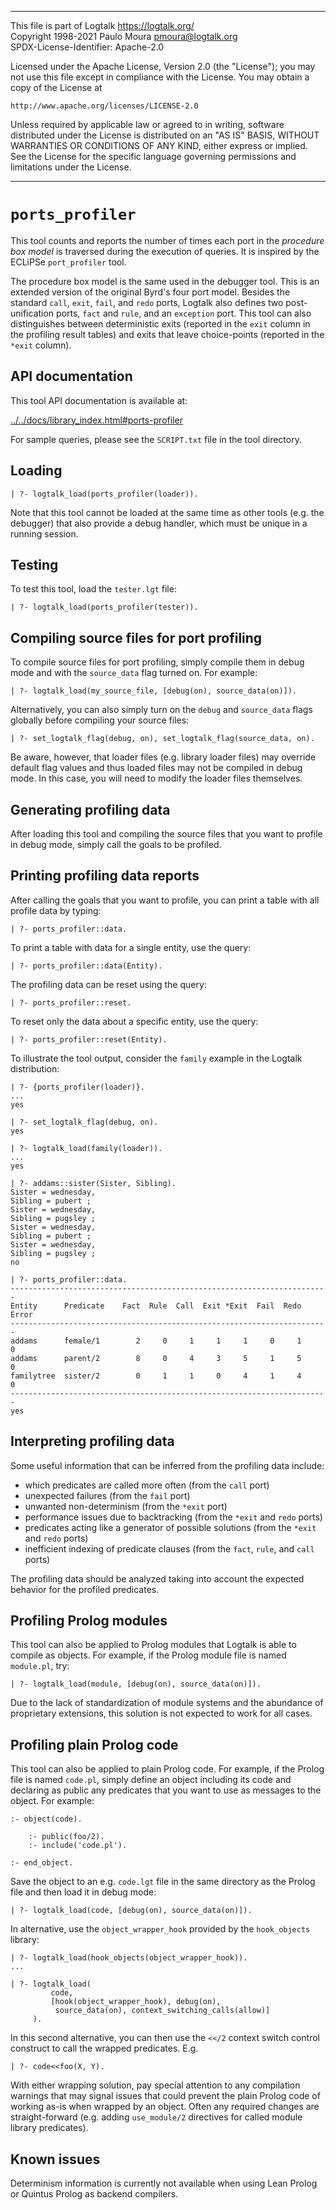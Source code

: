 
________________________________________________________________________

This file is part of Logtalk <https://logtalk.org/>  
Copyright 1998-2021 Paulo Moura <pmoura@logtalk.org>  
SPDX-License-Identifier: Apache-2.0

Licensed under the Apache License, Version 2.0 (the "License");
you may not use this file except in compliance with the License.
You may obtain a copy of the License at

    http://www.apache.org/licenses/LICENSE-2.0

Unless required by applicable law or agreed to in writing, software
distributed under the License is distributed on an "AS IS" BASIS,
WITHOUT WARRANTIES OR CONDITIONS OF ANY KIND, either express or implied.
See the License for the specific language governing permissions and
limitations under the License.
________________________________________________________________________


`ports_profiler`
================

This tool counts and reports the number of times each port in the
*procedure box model* is traversed during the execution of queries.
It is inspired by the ECLiPSe `port_profiler` tool.

The procedure box model is the same used in the debugger tool. This
is an extended version of the original Byrd's four port model. Besides
the standard `call`, `exit`, `fail`, and `redo` ports, Logtalk also
defines two post-unification ports, `fact` and `rule`, and an `exception`
port. This tool can also distinguishes between deterministic exits
(reported in the `exit` column in the profiling result tables) and
exits that leave choice-points (reported in the `*exit` column).


API documentation
-----------------

This tool API documentation is available at:

[../../docs/library_index.html#ports-profiler](../../docs/library_index.html#ports-profiler)

For sample queries, please see the `SCRIPT.txt` file in the tool directory.


Loading
-------

	| ?- logtalk_load(ports_profiler(loader)).

Note that this tool cannot be loaded at the same time as other tools (e.g.
the debugger) that also provide a debug handler, which must be unique in a
running session.


Testing
-------

To test this tool, load the `tester.lgt` file:

	| ?- logtalk_load(ports_profiler(tester)).


Compiling source files for port profiling
-----------------------------------------

To compile source files for port profiling, simply compile them in debug mode
and with the `source_data` flag turned on. For example:

	| ?- logtalk_load(my_source_file, [debug(on), source_data(on)]).

Alternatively, you can also simply turn on the `debug` and `source_data` flags
globally before compiling your source files:

	| ?- set_logtalk_flag(debug, on), set_logtalk_flag(source_data, on).

Be aware, however, that loader files (e.g. library loader files) may override
default flag values and thus loaded files may not be compiled in debug mode. In
this case, you will need to modify the loader files themselves.


Generating profiling data
-------------------------

After loading this tool and compiling the source files that you want to profile
in debug mode, simply call the goals to be profiled.


Printing profiling data reports
-------------------------------

After calling the goals that you want to profile, you can print a table with 
all profile data by typing:

	| ?- ports_profiler::data.

To print a table with data for a single entity, use the query:

	| ?- ports_profiler::data(Entity).

The profiling data can be reset using the query:

	| ?- ports_profiler::reset.

To reset only the data about a specific entity, use the query:

	| ?- ports_profiler::reset(Entity).

To illustrate the tool output, consider the `family` example in the Logtalk
distribution:

	| ?- {ports_profiler(loader)}.
	...
	yes
	
	| ?- set_logtalk_flag(debug, on).
	yes
	
	| ?- logtalk_load(family(loader)).
	...
	yes
	
	| ?- addams::sister(Sister, Sibling).
	Sister = wednesday,
	Sibling = pubert ;
	Sister = wednesday,
	Sibling = pugsley ;
	Sister = wednesday,
	Sibling = pubert ;
	Sister = wednesday,
	Sibling = pugsley ;
	no
	
	| ?- ports_profiler::data.
	-----------------------------------------------------------------------
	Entity      Predicate    Fact  Rule  Call  Exit *Exit  Fail  Redo Error
	-----------------------------------------------------------------------
	addams      female/1        2     0     1     1     1     0     1     0
	addams      parent/2        8     0     4     3     5     1     5     0
	familytree  sister/2        0     1     1     0     4     1     4     0
	-----------------------------------------------------------------------
	yes


Interpreting profiling data
---------------------------

Some useful information that can be inferred from the profiling data include:

- which predicates are called more often (from the `call` port)
- unexpected failures (from the `fail` port)
- unwanted non-determinism (from the `*exit` port)
- performance issues due to backtracking (from the `*exit` and `redo` ports)
- predicates acting like a generator of possible solutions (from the `*exit` and `redo` ports)
- inefficient indexing of predicate clauses (from the `fact`, `rule`, and `call` ports)

The profiling data should be analyzed taking into account the expected
behavior for the profiled predicates.


Profiling Prolog modules
------------------------

This tool can also be applied to Prolog modules that Logtalk is able to
compile as objects. For example, if the Prolog module file is named
`module.pl`, try:

	| ?- logtalk_load(module, [debug(on), source_data(on)]).

Due to the lack of standardization of module systems and the abundance of
proprietary extensions, this solution is not expected to work for all cases.


Profiling plain Prolog code
---------------------------

This tool can also be applied to plain Prolog code. For example, if the Prolog
file is named `code.pl`, simply define an object including its code and declaring
as public any predicates that you want to use as messages to the object. For
example:

	:- object(code).

		:- public(foo/2).
		:- include('code.pl').

	:- end_object.

Save the object to an e.g. `code.lgt` file in the same directory as the
Prolog file and then load it in debug mode:

	| ?- logtalk_load(code, [debug(on), source_data(on)]).

In alternative, use the `object_wrapper_hook` provided by the `hook_objects`
library:

	| ?- logtalk_load(hook_objects(object_wrapper_hook)).
	...

	| ?- logtalk_load(
	         code,
	         [hook(object_wrapper_hook), debug(on),
	          source_data(on), context_switching_calls(allow)]
	     ).

In this second alternative, you can then use the `<</2` context switch
control construct to call the wrapped predicates. E.g.

	| ?- code<<foo(X, Y).

With either wrapping solution, pay special attention to any compilation
warnings that may signal issues that could prevent the plain Prolog code
of working as-is when wrapped by an object. Often any required changes
are straight-forward (e.g. adding `use_module/2` directives for called
module library predicates).


Known issues
------------

Determinism information is currently not available when using Lean Prolog
or Quintus Prolog as backend compilers.
